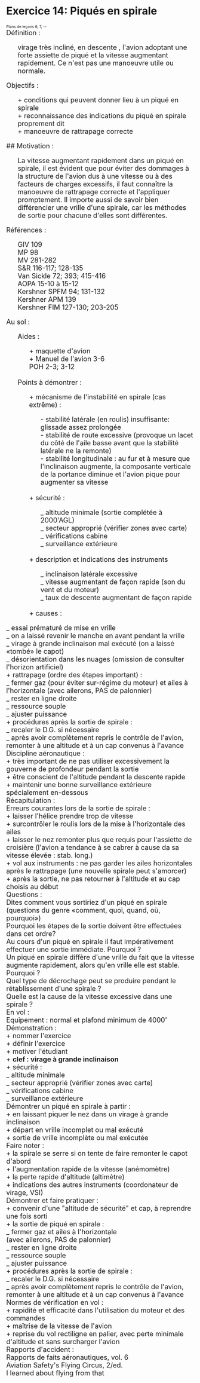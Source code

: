 <h1>
Exercice 14: Piqu&eacute;s
en spirale</h1>

<DT><FONT SIZE=-2>Plans de le&ccedil;ons 6, 7, --</DT>

<DT><FONT SIZE=+1>D&eacute;finition :&nbsp;</DT>

<UL>
<DT>virage tr&egrave;s inclin&eacute;, en descente
, l'avion adoptant une forte assiette de piqu&eacute; et la vitesse augmentant
rapidement. Ce n'est pas une manoeuvre utile ou normale.</DT>
</UL>

<DT><FONT SIZE=+1>Objectifs :&nbsp;</DT>

<UL>
<DT>+ conditions qui peuvent donner lieu &agrave; un
piqu&eacute; en spirale&nbsp;</DT>

<DT>+ reconnaissance des indications du piqu&eacute;
en spirale proprement dit&nbsp;</DT>

<DT>+ manoeuvre de rattrapage correcte</DT>
</UL>

<DT><FONT SIZE=+1>## Motivation :&nbsp;</DT>

<UL>
<DT>La vitesse augmentant rapidement dans un piqu&eacute;
en spirale, il est &eacute;vident que pour &eacute;viter des dommages &agrave;
la structure de l'avion dus &agrave; une vitesse ou &agrave; des facteurs
de charges excessifs, il faut conna&icirc;tre la manoeuvre de rattrapage
correcte et l'appliquer promptement. Il importe aussi de savoir bien diff&eacute;rencier
une vrille d'une spirale, car les m&eacute;thodes de sortie pour chacune
d'elles sont diff&eacute;rentes.&nbsp;</DT>
</UL>

<DT><FONT SIZE=+1>R&eacute;f&eacute;rences :</DT>

<UL>
<DT>GIV 109&nbsp;</DT>

<DT>MP 98&nbsp;</DT>

<DT>MV 281-282&nbsp;</DT>

<DT>S&amp;R 116-117; 128-135&nbsp;</DT>

<DT>Van Sickle 72; 393; 415-416&nbsp;</DT>

<DT>AOPA 15-10 &agrave; 15-12&nbsp;</DT>

<DT>Kershner SPFM 94; 131-132&nbsp;</DT>

<DT>Kershner APM 139&nbsp;</DT>

<DT>Kershner FIM 127-130; 203-205</DT>
</UL>

<DT><FONT SIZE=+1>Au sol :</DT>

<UL>
<DT>Aides :&nbsp;</DT>

<UL>
<DT>+ maquette d'avion&nbsp;</DT>

<DT>+ Manuel de l'avion 3-6&nbsp;</DT>

<DT>POH 2-3; 3-12</DT>

<DT>&nbsp;</DT>
</UL>

<DT>Points &agrave; d&eacute;montrer :&nbsp;</DT>

<UL>
<DT>+ m&eacute;canisme de l'instabilit&eacute; en spirale
(cas extr&ecirc;me) :&nbsp;</DT>

<UL>
<DT>- stabilit&eacute; lat&eacute;rale (en roulis)
insuffisante: glissade assez prolong&eacute;e&nbsp;</DT>

<DT>- stabilit&eacute; de route excessive (provoque
un lacet du c&ocirc;t&eacute; de l'aile basse avant que la stabilit&eacute;
lat&eacute;rale ne la remonte)&nbsp;</DT>

<DT>- stabilit&eacute; longitudinale : au fur et &agrave;
mesure que l'inclinaison augmente, la composante verticale de la portance
diminue et l'avion pique pour augmenter sa vitesse&nbsp;</DT>

<DT>&nbsp;</DT>
</UL>

<DT>+ s&eacute;curit&eacute; :&nbsp;</DT>

<UL>
<DT>_ altitude minimale (sortie compl&eacute;t&eacute;e
&agrave; 2000'AGL)&nbsp;</DT>

<DT>_ secteur appropri&eacute; (v&eacute;rifier zones
avec carte)&nbsp;</DT>

<DT>_ v&eacute;rifications cabine&nbsp;</DT>

<DT>_ surveillance ext&eacute;rieure&nbsp;</DT>

<DT>&nbsp;</DT>
</UL>

<DT>+ description et indications des instruments&nbsp;</DT>

<UL>
<DT>_ inclinaison lat&eacute;rale excessive&nbsp;</DT>

<DT>_ vitesse augmentant de fa&ccedil;on rapide (son
du vent et du moteur)&nbsp;</DT>

<DT>_ taux de descente augmentant de fa&ccedil;on rapide&nbsp;</DT>

<DT>&nbsp;</DT>
</UL>

<DT>+ causes :&nbsp;</DT>
</UL>
</UL>

<DT>_ essai pr&eacute;matur&eacute; de mise en vrille&nbsp;</DT>

<DT>_ on a laiss&eacute; revenir le manche en avant
pendant la vrille&nbsp;</DT>

<DT>_ virage &agrave; grande inclinaison mal ex&eacute;cut&eacute;
(on a laiss&eacute; &laquo;tomb&eacute;&raquo; le capot)&nbsp;</DT>

<DT>_ d&eacute;sorientation dans les nuages (omission
de consulter l'horizon artificiel)&nbsp;</DT>

<DT>+ rattrapage (ordre des &eacute;tapes important)
:&nbsp;</DT>

<DT>_ fermer gaz (pour &eacute;viter sur-r&eacute;gime
du moteur) et ailes &agrave; l'horizontale (avec ailerons, PAS de palonnier)&nbsp;</DT>

<DT>_ rester en ligne droite&nbsp;</DT>

<DT>_ ressource souple&nbsp;</DT>

<DT>_ ajuster puissance&nbsp;</DT>

<DT>+ proc&eacute;dures apr&egrave;s la sortie de spirale
:&nbsp;</DT>

<DT>_ recaler le D.G. si n&eacute;cessaire&nbsp;</DT>

<DT>_ apr&egrave;s avoir compl&egrave;tement repris
le contr&ocirc;le de l'avion, remonter &agrave; une altitude et &agrave;
un cap convenus &agrave; l'avance</DT>

<DT><FONT SIZE=+1>Discipline a&eacute;ronautique :&nbsp;</DT>

<DT>+ tr&egrave;s important de ne pas utiliser excessivement
la gouverne de profondeur pendant la sortie&nbsp;</DT>

<DT>+ &ecirc;tre conscient de l'altitude pendant la
descente rapide&nbsp;</DT>

<DT>+ maintenir une bonne surveillance ext&eacute;rieure
sp&eacute;cialement en-dessous</DT>

<DT><FONT SIZE=+1>R&eacute;capitulation :&nbsp;</DT>

<DT>Erreurs courantes lors de la sortie de spirale
:&nbsp;</DT>

<DT>+ laisser l'h&eacute;lice prendre trop de vitesse&nbsp;</DT>

<DT>+ surcontr&ocirc;ler le roulis lors de la mise
&agrave; l'horizontale des ailes&nbsp;</DT>

<DT>+ laisser le nez remonter plus que requis pour
l'assiette de croisi&egrave;re (l'avion a tendance &agrave; se cabrer &agrave;
cause da sa vitesse &eacute;lev&eacute;e : stab. long.)&nbsp;</DT>

<DT>+ vol aux instruments : ne pas garder les ailes
horizontales apr&egrave;s le rattrapage (une nouvelle spirale peut s'amorcer)&nbsp;</DT>

<DT>+ apr&egrave;s la sortie, ne pas retourner &agrave;
l'altitude et au cap choisis au d&eacute;but</DT>

<DT><FONT SIZE=+1>Questions :&nbsp;</DT>

<DT>Dites comment vous sortiriez d'un piqu&eacute;
en spirale (questions du genre &laquo;comment, quoi, quand, o&ugrave;,
pourquoi&raquo;)&nbsp;</DT>

<DT>Pourquoi les &eacute;tapes de la sortie doivent
&ecirc;tre effectu&eacute;es dans cet ordre?</DT>

<DT>Au cours d'un piqu&eacute; en spirale il faut imp&eacute;rativement
effectuer une sortie imm&eacute;diate. Pourquoi ?</DT>

<DT>Un piqu&eacute; en spirale diff&egrave;re d'une
vrille du fait que la vitesse augmente rapidement, alors qu'en vrille elle
est stable. Pourquoi ?</DT>

<DT>Quel type de d&eacute;crochage peut se produire
pendant le r&eacute;tablissement d'une spirale ?</DT>

<DT>Quelle est la cause de la vitesse excessive dans
une spirale ?</DT>

<DT><FONT SIZE=+1>En vol :&nbsp;</DT>

<DT>Equipement : normal et plafond minimum de 4000'</DT>

<DT>D&eacute;monstration :&nbsp;</DT>

<DT>+ nommer l'exercice&nbsp;</DT>

<DT>+ d&eacute;finir l'exercice&nbsp;</DT>

<DT>+ motiver l'&eacute;tudiant</DT>

<DT>+ <B>clef : virage &agrave; grande inclinaison</B>&nbsp;</DT>

<DT>+ s&eacute;curit&eacute; :&nbsp;</DT>

<DT>_ altitude minimale&nbsp;</DT>

<DT>_ secteur appropri&eacute; (v&eacute;rifier zones
avec carte)&nbsp;</DT>

<DT>_ v&eacute;rifications cabine&nbsp;</DT>

<DT>_ surveillance ext&eacute;rieure</DT>

<DT>D&eacute;montrer un piqu&eacute; en spirale &agrave;
partir :&nbsp;</DT>

<DT>+ en laissant piquer le nez dans un virage &agrave;
grande inclinaison&nbsp;</DT>

<DT>+ d&eacute;part en vrille incomplet ou mal ex&eacute;cut&eacute;&nbsp;</DT>

<DT>+ sortie de vrille incompl&egrave;te ou mal ex&eacute;cut&eacute;e&nbsp;</DT>

<DT>Faire noter :&nbsp;</DT>

<DT>+ la spirale se serre si on tente de faire remonter
le capot d'abord&nbsp;</DT>

<DT>+ l'augmentation rapide de la vitesse (an&eacute;mom&egrave;tre)&nbsp;</DT>

<DT>+ la perte rapide d'altitude (altim&egrave;tre)&nbsp;</DT>

<DT>+ indications des autres instruments (coordonateur
de virage, VSI)&nbsp;</DT>

<DT>D&eacute;montrer et faire pratiquer :&nbsp;</DT>

<DT>+ convenir d'une &quot;altitude de s&eacute;curit&eacute;&quot;
et cap, &agrave; reprendre une fois sorti&nbsp;</DT>

<DT>+ la sortie de piqu&eacute; en spirale :&nbsp;</DT>

<DT>_ fermer gaz et ailes &agrave; l'horizontale&nbsp;</DT>

<DT>(avec ailerons, PAS de palonnier)&nbsp;</DT>

<DT>_ rester en ligne droite&nbsp;</DT>

<DT>_ ressource souple&nbsp;</DT>

<DT>_ ajuster puissance&nbsp;</DT>

<DT>+ proc&eacute;dures apr&egrave;s la sortie de spirale
:&nbsp;</DT>

<DT>_ recaler le D.G. si n&eacute;cessaire&nbsp;</DT>

<DT>_ apr&egrave;s avoir compl&egrave;tement repris
le contr&ocirc;le de l'avion, remonter &agrave; une altitude et &agrave;
un cap convenus &agrave; l'avance</DT>

<DT><FONT SIZE=+1>Normes de v&eacute;rification en
vol :&nbsp;</DT>

<DT>+ rapidit&eacute; et efficacit&eacute; dans l'utilisation
du moteur et des commandes&nbsp;</DT>

<DT>+ ma&icirc;trise de la vitesse de l'avion&nbsp;</DT>

<DT>+ reprise du vol rectiligne en palier, avec perte
minimale d'altitude et sans surcharger l'avion</DT>

<DT><FONT SIZE=+1>Rapports d'accident :&nbsp;</DT>

<DT>Rapports de faits a&eacute;ronautiques, vol. 6&nbsp;</DT>

<DT>Aviation Safety's Flying Circus, 2/ed.&nbsp;</DT>

<DT>I learned about flying from that</DT>
